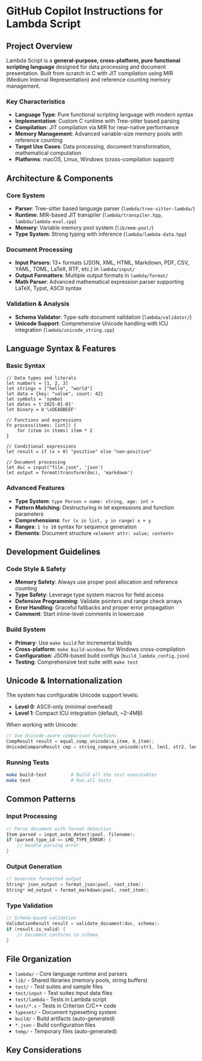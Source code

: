 # GitHub Copilot Instructions for Lambda Script

## Project Overview

Lambda Script is a **general-purpose, cross-platform, pure functional scripting language** designed for data processing and document presentation. Built from scratch in C with JIT compilation using MIR (Medium Internal Representation) and reference counting memory management.

### Key Characteristics
- **Language Type**: Pure functional scripting language with modern syntax
- **Implementation**: Custom C runtime with Tree-sitter based parsing
- **Compilation**: JIT compilation via MIR for near-native performance
- **Memory Management**: Advanced variable-size memory pools with reference counting
- **Target Use Cases**: Data processing, document transformation, mathematical computation
- **Platforms**: macOS, Linux, Windows (cross-compilation support)

## Architecture & Components

### Core System
- **Parser**: Tree-sitter based language parser (`lambda/tree-sitter-lambda/`)
- **Runtime**: MIR-based JIT transpiler (`lambda/transpiler.hpp`, `lambda/lambda-eval.cpp`)
- **Memory**: Variable memory pool system (`lib/mem-pool/`)
- **Type System**: Strong typing with inference (`lambda/lambda-data.hpp`)

### Document Processing
- **Input Parsers**: 13+ formats (JSON, XML, HTML, Markdown, PDF, CSV, YAML, TOML, LaTeX, RTF, etc.) in `lambda/input/`
- **Output Formatters**: Multiple output formats in `lambda/format/`
- **Math Parser**: Advanced mathematical expression parser supporting LaTeX, Typst, ASCII syntax

### Validation & Analysis
- **Schema Validator**: Type-safe document validation (`lambda/validator/`)
- **Unicode Support**: Comprehensive Unicode handling with ICU integration (`lambda/unicode_string.cpp`)

## Language Syntax & Features

### Basic Syntax
```lambda
// Data types and literals
let numbers = [1, 2, 3]
let strings = ["hello", "world"]
let data = {key: "value", count: 42}
let symbols = 'symbol
let dates = t'2025-01-01'
let binary = b'\xDEADBEEF'

// Functions and expressions
fn process(items: [int]) {
    for (item in items) item * 2
}

// Conditional expressions
let result = if (x > 0) "positive" else "non-positive"

// Document processing
let doc = input("file.json", 'json')
let output = format(transform(doc), 'markdown')
```

### Advanced Features
- **Type System**: `type Person < name: string, age: int >`
- **Pattern Matching**: Destructuring in let expressions and function parameters
- **Comprehensions**: `for (x in list, y in range) x + y`
- **Ranges**: `1 to 10` syntax for sequence generation
- **Elements**: Document structure `<element attr: value; content>`

## Development Guidelines

### Code Style & Safety
- **Memory Safety**: Always use proper pool allocation and reference counting
- **Type Safety**: Leverage type system macros for field access
- **Defensive Programming**: Validate pointers and range check arrays
- **Error Handling**: Graceful fallbacks and proper error propagation
- **Comment**: Start inline-level comments in lowercase

### Build System
- **Primary**: Use `make build` for incremental builds
- **Cross-platform**: `make build-windows` for Windows cross-compilation
- **Configuration**: JSON-based build configs (`build_lambda_config.json`)
- **Testing**: Comprehensive test suite with `make test`

## Unicode & Internationalization

The system has configurable Unicode support levels:
- **Level 0**: ASCII-only (minimal overhead)
- **Level 1**: Compact ICU integration (default, ~2-4MB)

When working with Unicode:
```c
// Use Unicode-aware comparison functions
CompResult result = equal_comp_unicode(a_item, b_item);
UnicodeCompareResult cmp = string_compare_unicode(str1, len1, str2, len2);
```

### Running Tests
```bash
make build-test         # Build all the test executables
make test               # Run all tests
```

## Common Patterns

### Input Processing
```c
// Parse document with format detection
Item parsed = input_auto_detect(pool, filename);
if (parsed.type_id == LMD_TYPE_ERROR) {
    // Handle parsing error
}
```

### Output Generation
```c
// Generate formatted output
String* json_output = format_json(pool, root_item);
String* md_output = format_markdown(pool, root_item);
```

### Type Validation
```c
// Schema-based validation
ValidationResult result = validate_document(doc, schema);
if (result.is_valid) {
    // Document conforms to schema
}
```

## File Organization

- `lambda/` - Core language runtime and parsers
- `lib/` - Shared libraries (memory pools, string buffers)
- `test/` - Test suites and sample files
- `test/input` - Test suites input data files
- `test/lambda` - Tests in Lambda script
- `test/*.c` - Tests in Criterion C/C++ code
- `typeset/` - Document typesetting system
- `build/` - Build artifacts (auto-generated)
- `*.json` - Build configuration files
- `temp/` - Temporary files (auto-generated)

## Key Considerations



